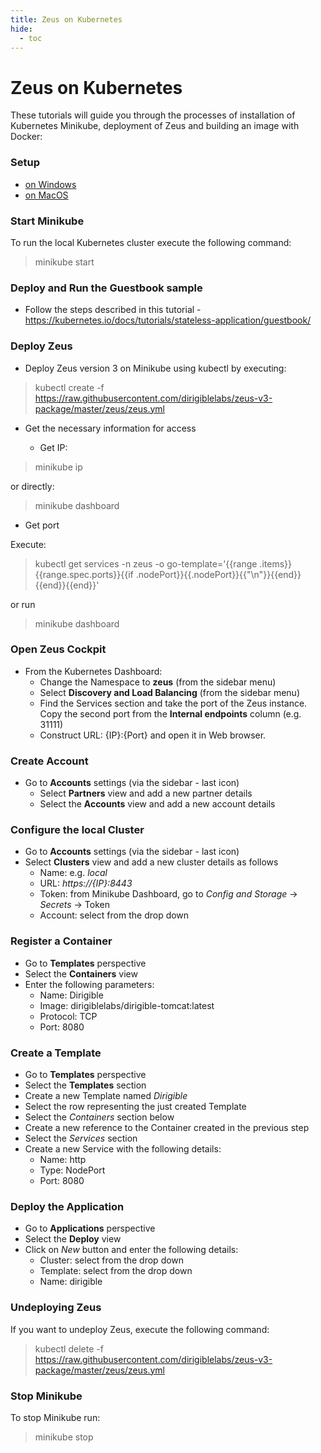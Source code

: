 ```yaml
---
title: Zeus on Kubernetes
hide:
  - toc
---
```


Zeus on Kubernetes
===

These tutorials will guide you through the processes of installation of Kubernetes Minikube, deployment of Zeus and building an image with Docker:

### Setup

* [on Windows](tutorial_zeus_on_windows.html)
* [on MacOS](tutorial_zeus_on_macos.html)


### Start Minikube 

To run the local Kubernetes cluster execute the following command:

> minikube start


### Deploy and Run the Guestbook sample

* Follow the steps described in this tutorial - https://kubernetes.io/docs/tutorials/stateless-application/guestbook/

### Deploy Zeus

* Deploy Zeus version 3 on Minikube using kubectl by executing:

> kubectl create -f https://raw.githubusercontent.com/dirigiblelabs/zeus-v3-package/master/zeus/zeus.yml

* Get the necessary information for access

  * Get IP:

> minikube ip

or directly:

> minikube dashboard

  * Get port

Execute:

> kubectl get services -n zeus -o go-template='{{range .items}}{{range.spec.ports}}{{if .nodePort}}{{.nodePort}}{{"\n"}}{{end}}{{end}}{{end}}'

or run 

> minikube dashboard



### Open Zeus Cockpit

* From the Kubernetes Dashboard:
  * Change the Namespace to **zeus** (from the sidebar menu)
  * Select **Discovery and Load Balancing** (from the sidebar menu)
  * Find the Services section and take the port of the Zeus instance. Copy the second port from the **Internal endpoints** column (e.g. 31111)
  * Construct URL: {IP}:{Port} and open it in Web browser.

### Create Account

* Go to **Accounts** settings (via the sidebar - last icon)
  * Select **Partners** view and add a new partner details
  * Select the **Accounts** view and add a new account details

### Configure the local Cluster

* Go to **Accounts** settings (via the sidebar - last icon)
* Select **Clusters** view and add a new cluster details as follows
  * Name: e.g. *local*
  * URL: *https://{IP}:8443*
  * Token: from Minikube Dashboard, go to *Config and Storage* -> *Secrets* -> Token
  * Account: select from the drop down

### Register a Container

* Go to **Templates** perspective
* Select the **Containers** view
* Enter the following parameters:
  * Name: Dirigible
  * Image: dirigiblelabs/dirigible-tomcat:latest
  * Protocol: TCP
  * Port: 8080

### Create a Template

* Go to **Templates** perspective
* Select the **Templates** section
* Create a new Template named *Dirigible*
* Select the row representing the just created Template
* Select the *Containers* section below
* Create a new reference to the Container created in the previous step
* Select the *Services* section
* Create a new Service with the following details:
  * Name: http
  * Type: NodePort
  * Port: 8080
  
### Deploy the Application

* Go to **Applications** perspective
* Select the **Deploy** view
* Click on *New* button and enter the following details:
  * Cluster: select from the drop down
  * Template: select from the drop down
  * Name: dirigible


### Undeploying Zeus

If you want to undeploy Zeus, execute the following command:

> kubectl delete -f https://raw.githubusercontent.com/dirigiblelabs/zeus-v3-package/master/zeus/zeus.yml


### Stop Minikube

To stop Minikube run:

> minikube stop
